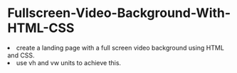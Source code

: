 # Fullscreen-Video-Background-With-HTML-CSS

<li> create a landing page with a full screen video background using HTML and CSS.</li>
 <li> use vh and vw units to achieve this. </li>
